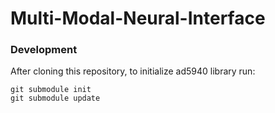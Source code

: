 # Multi-Modal-Neural-Interface
### Development

After cloning this repository, to initialize ad5940 library run:

```
git submodule init
git submodule update
```
